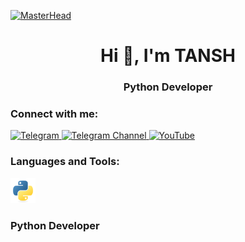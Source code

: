 [![MasterHead](https://firebasestorage.googleapis.com/v0/b/flexi-coding.appspot.com/o/dempgi7-520f8d5f-63d4-4453-8822-dbc149ae27f8.gif?alt=media&token=91c0c7b2-93c3-4029-b011-1a8703c5730d)](https://.io)
<h1 align="center">Hi 👋, I'm TANSH</h1>
<h3 align="center">Python Developer</h3>

<h3 align="left">Connect with me:</h3>
<p align="left">
  <a href="https://t.me/iiiiiiiii8" target="_blank" rel="noreferrer">
    <img src="https://img.shields.io/badge/Telegram-%404iiiiiiiii8-blue" alt="Telegram" />
  </a>
  <a href="https://t.me/Uyuyuao" target="_blank" rel="noreferrer">
    <img src="https://img.shields.io/badge/Telegram-iiiiiiiiiiiiiiii4-blue" alt="Telegram Channel" />
  </a>
  <a href="[[https://www.youtube.com/@XTANSHX]" target="_blank" rel="noreferrer">
    <img src="https://img.shields.io/badge/YouTube-xTANSHx-red" alt="YouTube" />
  </a>
</p>

<h3 align="left">Languages and Tools:</h3>
<p align="left">
  <a href="https://www.python.org" target="_blank" rel="noreferrer">
    <img src="https://raw.githubusercontent.com/devicons/devicon/master/icons/python/python-original.svg" alt="python" width="40" height="40"/>
  </a>
</p>

<h3 align="left">Python Developer</h3>
